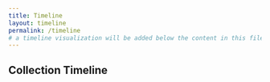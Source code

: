 ```yaml
---
title: Timeline
layout: timeline
permalink: /timeline
# a timeline visualization will be added below the content in this file
---
```


## Collection Timeline
